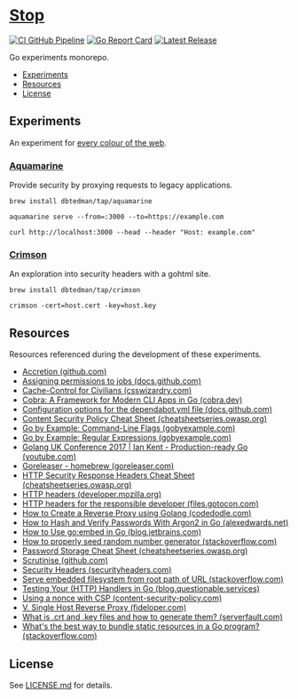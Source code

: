 # [Stop](https://github.com/dbtedman/stop)

[![CI GitHub Pipeline](https://img.shields.io/github/actions/workflow/status/dbtedman/stop/ci.yml?branch=main&style=for-the-badge&logo=github&label=ci)](https://github.com/dbtedman/stop/actions/workflows/ci.yml?query=branch%3Amain)
[![Go Report Card](https://goreportcard.com/badge/github.com/dbtedman/stop?style=for-the-badge)](https://goreportcard.com/report/github.com/dbtedman/stop)
[![Latest Release](https://img.shields.io/github/v/release/dbtedman/stop?style=for-the-badge&logo=github&color=blue)](https://github.com/dbtedman/stop/releases)

Go experiments monorepo.

- [Experiments](#experiments)
- [Resources](#resources)
- [License](#license)

## Experiments

An experiment for [every colour of the web](https://en.wikipedia.org/wiki/Web_colors).

### [Aquamarine](cmd/aquamarine/)

Provide security by proxying requests to legacy applications.

```shell
brew install dbtedman/tap/aquamarine
```

```shell
aquamarine serve --from=:3000 --to=https://example.com
```

```shell
curl http://localhost:3000 --head --header "Host: example.com"
```

### [Crimson](cmd/crimson/)

An exploration into security headers with a gohtml site.

```shell
brew install dbtedman/tap/crimson
```

```shell
crimson -cert=host.cert -key=host.key
```

## Resources

Resources referenced during the development of these experiments.

- [Accretion (github.com)](https://github.com/dbtedman/accretion)
- [Assigning permissions to jobs (docs.github.com)](https://docs.github.com/en/actions/using-jobs/assigning-permissions-to-jobs)
- [Cache-Control for Civilians (csswizardry.com)](https://csswizardry.com/2019/03/cache-control-for-civilians/)
- [Cobra: A Framework for Modern CLI Apps in Go (cobra.dev)](https://cobra.dev)
- [Configuration options for the dependabot.yml file (docs.github.com)](https://docs.github.com/en/code-security/dependabot/dependabot-version-updates/configuration-options-for-the-dependabot.yml-file#package-ecosystem)
- [Content Security Policy Cheat Sheet (cheatsheetseries.owasp.org)](https://cheatsheetseries.owasp.org/cheatsheets/Content_Security_Policy_Cheat_Sheet.html)
- [Go by Example: Command-Line Flags (gobyexample.com)](https://gobyexample.com/command-line-flags)
- [Go by Example: Regular Expressions (gobyexample.com)](https://gobyexample.com/regular-expressions)
- [Golang UK Conference 2017 | Ian Kent - Production-ready Go (youtube.com)](https://www.youtube.com/watch?v=YF1qSfkDGAQ)
- [Goreleaser - homebrew (goreleaser.com)](https://goreleaser.com/customization/homebrew/)
- [HTTP Security Response Headers Cheat Sheet (cheatsheetseries.owasp.org)](https://cheatsheetseries.owasp.org/cheatsheets/HTTP_Headers_Cheat_Sheet.html)
- [HTTP headers (developer.mozilla.org)](https://developer.mozilla.org/en-US/docs/Web/HTTP/Headers)
- [HTTP headers for the responsible developer (files.gotocon.com)](https://files.gotocon.com/uploads/slides/conference_16/1117/original/Stefan-Judis-http-headers-for-the-responsible-developer.pdf)
- [How to Create a Reverse Proxy using Golang (codedodle.com)](https://www.codedodle.com/go-reverse-proxy-example.html)
- [How to Hash and Verify Passwords With Argon2 in Go (alexedwards.net)](https://www.alexedwards.net/blog/how-to-hash-and-verify-passwords-with-argon2-in-go)
- [How to Use go:embed in Go (blog.jetbrains.com)](https://blog.jetbrains.com/go/2021/06/09/how-to-use-go-embed-in-go-1-16/)
- [How to properly seed random number generator (stackoverflow.com)](https://stackoverflow.com/questions/12321133/how-to-properly-seed-random-number-generator)
- [Password Storage Cheat Sheet (cheatsheetseries.owasp.org)](https://cheatsheetseries.owasp.org/cheatsheets/Password_Storage_Cheat_Sheet.html)
- [Scrutinise (github.com)](https://github.com/dbtedman/scrutinise)
- [Security Headers (securityheaders.com)](https://securityheaders.com)
- [Serve embedded filesystem from root path of URL (stackoverflow.com)](https://stackoverflow.com/questions/66248258)
- [Testing Your (HTTP) Handlers in Go (blog.questionable.services)](https://blog.questionable.services/article/testing-http-handlers-go/)
- [Using a nonce with CSP (content-security-policy.com)](https://content-security-policy.com/nonce/)
- [V. Single Host Reverse Proxy (fideloper.com)](https://fideloper.com/golang-single-host-reverse-proxy)
- [What is .crt and .key files and how to generate them? (serverfault.com)](https://serverfault.com/questions/224122#answer-224127)
- [What's the best way to bundle static resources in a Go program? (stackoverflow.com)](https://stackoverflow.com/questions/13904441)

## License

See [LICENSE.md](./LICENSE.md) for details.
